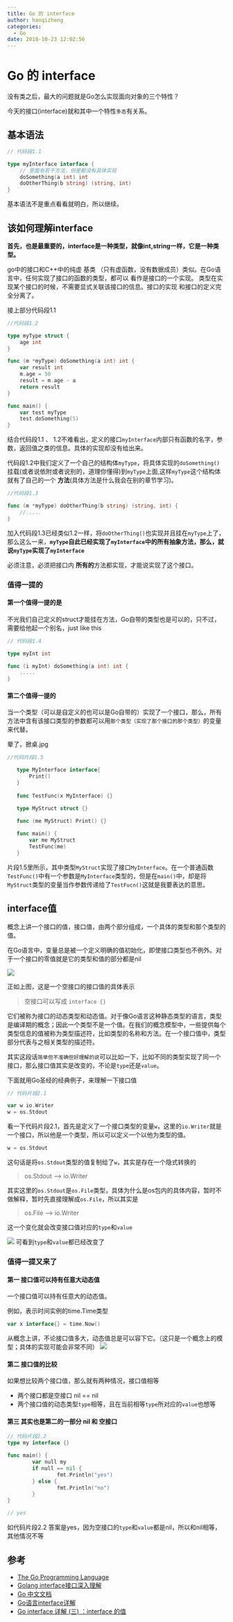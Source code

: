 ```yaml
---
title: Go 的 interface
author: hanqizheng
categories:
  - Go
date: 2018-10-23 12:02:56
---
```

# Go 的 interface

没有类之后，最大的问题就是Go怎么实现面向对象的三个特性？

今天的接口(interface)就和其中一个特性`多态`有关系。
<!-- more -->
## 基本语法
```go
// 代码段1.1

type myInterface interface {
    // 里面有若干方法，但是都没有具体实现
    doSomething(a int) int
    doOtherThing(b string) (string, int)
}
```

基本语法不是重点看看就明白，所以继续。

## 该如何理解interface

**首先，也是最重要的，interface是一种类型，就像int,string一样，它是一种类型。**

go中的接口和C++中的纯虚 基类 （只有虚函数，没有数据成员）类似。在Go语言中，任何实现了接口的函数的类型，都可以 看作是接口的一个实现。 类型在实现某个接口的时候，不需要显式关联该接口的信息。接口的实现 和接口的定义完全分离了。

接上部分代码段1.1
```go
//代码段1.2

type myType struct {
    age int
}

func (m *myType) doSomething(a int) int {
    var result int
    m.age = 50
    result = m.age - a
    return result
}

func main() {
    var test myType
    test.doSomething(5)
}
```
结合代码段1.1 、 1.2不难看出，定义的接口`myInterface`内部只有函数的名字，参数，返回值之类的信息。具体的实现却没有给出来。

代码段1.2中我们定义了一个自己的结构体`myType`，将具体实现的`doSomething()`挂载(或者说依附或者说别的，道理你懂得)到`myType`上面,这样`myType`这个结构体就有了自己的一个 **方法**(具体方法是什么我会在别的章节学习)。

```go
//代码段1.3

func (m *myType) doOtherThing(b string) (string, int) {
    //.....
}
```
加入代码段1.3已经类似1.2一样，将`doOtherThing()`也实现并且挂在`myType`上了，那么这么一来，**`myType`自此已经实现了`myInterface`中的所有抽象方法，那么，就说`myType`实现了`myInterface`**

必须注意，必须把接口内 **所有的**方法都实现，才能说实现了这个接口。

### 值得一提的

#### 第一个值得一提的是

不光我们自己定义的struct才能挂在方法，Go自带的类型也是可以的，只不过，需要给他起一个别名，just like this
```go
// 代码段1.4

type myInt int

func (i myInt) doSomething(a int) int {
    .....
} 
```

#### 第二个值得一提的
当一个类型（可以是自定义的也可以是Go自带的）实现了一个接口，那么，所有方法中含有该接口类型的参数都可以用`那个类型（实现了那个接口的那个类型）`的变量来代替。

晕了，掀桌.jpg

```go
//代码片段1.5

   type MyInterface interface{
       Print()
   }
   
   func TestFunc(x MyInterface) {}

   type MyStruct struct {}

   func (me MyStruct) Print() {}
   
   func main() {
       var me MyStruct
       TestFunc(me)
   }
```
片段1.5里所示，其中类型`MyStruct`实现了接口`MyInterface`。在一个普通函数`TestFunc()`中有一个参数是`MyInterface`类型的，但是在`main()`中，却是将`MyStruct`类型的变量当作参数传递给了`TestFucn()`这就是我要表达的意思。

## interface值
概念上讲一个接口的值，接口值，由两个部分组成，一个具体的类型和那个类型的值。

在Go语言中，变量总是被一个定义明确的值初始化，即使接口类型也不例外。对于一个接口的零值就是它的类型和值的部分都是nil

![](https://yar999.gitbooks.io/gopl-zh/content/images/ch7-01.png)

正如上图，这是一个空接口的接口值的具体表示

> 空接口可以写成 `interface {}`

它们被称为接口的动态类型和动态值。对于像Go语言这种静态类型的语言，类型是编译期的概念；因此一个类型不是一个值。在我们的概念模型中，一些提供每个类型信息的值被称为类型描述符，比如类型的名称和方法。在一个接口值中，类型部分代表与之相关类型的描述符。

其实这段话`简单但不准确但好理解的说`可以比如一下，比如不同的类型实现了同一个接口，那么接口值其实是改变的，不论是`type`还是`value`。

下面就用Go圣经的经典例子，来理解一下接口值

```go
// 代码片段2.1

var w io.Writer
w = os.Stdout
```
看一下代码片段2.1，首先是定义了一个接口类型的变量`w`，这里的`io.Writer`就是一个接口，所以他是一个类型，所以可以定义一个以他为类型的值。

```go
w = os.Stdout
```
这句话是将`os.Stdout`类型的值复制给了`w`，其实是存在一个隐式转换的

> os.Stdout --> io.Writer

其实这里的`os.Stdout`是`os.File`类型，具体为什么是os包内的具体内容，暂时不做解释，暂时先直接理解成`os.File`，所以其实是

> os.File --> io.Writer

这一个变化就会改变接口值对应的`type`和`value`

![](https://yar999.gitbooks.io/gopl-zh/content/images/ch7-02.png)
可看到`type`和`value`都已经改变了

### 值得一提又来了

#### 第一 接口值可以持有任意大动态值
一个接口值可以持有任意大的动态值。

例如，表示时间实例的time.Time类型

```go
var x interface{} = time.Now()
```

从概念上讲，不论接口值多大，动态值总是可以容下它。（这只是一个概念上的模型；具体的实现可能会非常不同）
![](https://yar999.gitbooks.io/gopl-zh/content/images/ch7-04.png)

#### 第二 接口值的比较

如果想比较两个接口值，那么就有两种情况，接口值相等

- 两个接口都是空接口 nil == nil
- 两个接口值的动态类型`type`相等，且在当前相等`type`所对应的`value`也想等

#### 第三 其实也是第二的一部分  nil 和 空接口

```go
// 代码片段2.2
type my interface {}

func main() {
		var null my
		if null == nil {
				fmt.Println("yes")
		} else {
				fmt.Println("no")
		}
}

// yes
```
如代码片段2.2 答案是yes，因为空接口的`type`和`value`都是nil，所以和nil相等，其他情况不等

## 参考

- [The Go Programming Language](https://yar999.gitbooks.io/gopl-zh/content/index.html)
- [Golang interface接口深入理解](https://juejin.im/post/5a6873fd518825734501b3c5)
- [Go 中文文档](https://wizardforcel.gitbooks.io/golang-doc/content/index.html)
- [Go语言interface详解](https://studygolang.com/articles/9099)
- [Go interface 详解 (三) ：interface 的值](https://sanyuesha.com/2017/10/18/go-interface-3/)